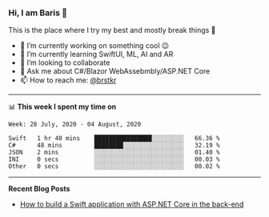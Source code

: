 ### Hi, I am Baris 👋

This is the place where I try my best and mostly break things :rofl:


- 🔭 I’m currently working on something cool :wink:
- 🌱 I’m currently learning SwiftUI, ML, AI and AR
- 👯 I’m looking to collaborate
- 💬 Ask me about C#/Blazor WebAssebmbly/ASP.NET Core
- 📫 How to reach me: [@brstkr](https://brstkr.com/contact.html)

---------

📊 **This week I spent my time on**
<!--START_SECTION:waka-->
```text
Week: 28 July, 2020 - 04 August, 2020

Swift   1 hr 40 mins    ████████████████░░░░░░░░░   66.36 % 
C#      48 mins         ████████░░░░░░░░░░░░░░░░░   32.19 % 
JSON    2 mins          ░░░░░░░░░░░░░░░░░░░░░░░░░   01.40 % 
INI     0 secs          ░░░░░░░░░░░░░░░░░░░░░░░░░   00.03 % 
Other   0 secs          ░░░░░░░░░░░░░░░░░░░░░░░░░   00.02 %
```
<!--END_SECTION:waka-->

---------

**Recent Blog Posts**
 - [How to build a Swift application with ASP.NET Core in the back-end](https://medium.com/@brstkr3/how-to-connect-your-swift-application-to-an-asp-net-core-back-end-cc0ab9a4fba8)

